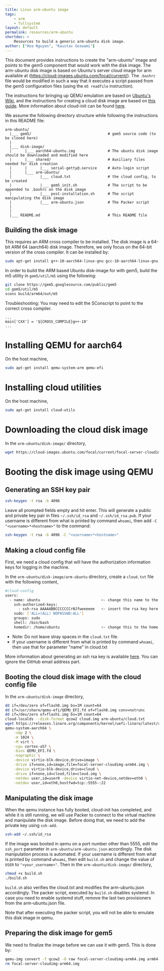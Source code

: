```yaml
---
title: Linux arm-ubuntu image
tags:
    - arm
    - fullsystem
layout: default
permalink: resources/arm-ubuntu
shortdoc: >
    Resources to build a generic arm-ubuntu disk image.
author: ["Hoa Nguyen", "Kaustav Goswami"]
---
```


This document provides instructions to create the "arm-ubuntu" image and
points to the gem5 component that would work with the disk image. The
arm-ubuntu disk image is based on Ubuntu's server cloud image for
arm available at (https://cloud-images.ubuntu.com/focal/current/).
The `.bashrc` file would be modified in such a way that it executes
a script passed from the gem5 configuration files (using the `m5 readfile`
instruction).

The instructions for bringing up QEMU emulation are based on
[Ubuntu's Wiki](https://wiki.ubuntu.com/ARM64/QEMU),
and the instructions for creating a cloud disk image are based on
[this guide](https://gist.github.com/oznu/ac9efae7c24fd1f37f1d933254587aa4).
More information about cloud-init can be found
[here](https://cloudinit.readthedocs.io/en/latest/topics/examples.html).

We assume the following directory structure while following the instructions
in this README file:

```
arm-ubuntu/
  |___ gem5/                                   # gem5 source code (to be cloned here)
  |
  |___ disk-image/
  |      |___ aarch64-ubuntu.img               # The ubuntu disk image should be downloaded and modified here
  |      |___ shared/                          # Auxiliary files needed for disk creation
  |      |      |___ serial-getty@.service     # Auto-login script
  |      |___ arm-ubuntu/
  |             |___ cloud.txt                 # the cloud config, to be created
  |             |___ gem5_init.sh              # The script to be appended to .bashrc on the disk image
  |             |___ post-installation.sh      # The script manipulating the disk image
  |             |___ arm-ubuntu.json           # The Packer script
  |
  |
  |___ README.md                               # This README file
```

## Building the disk image

This requires an ARM cross compiler to be installed. The disk image is a 64-bit
ARM 64 (aarch64) disk image. Therefore, we only focus on the 64-bit version of
the cross compiler. It can be installed by:

```sh
sudo apt-get install g++-10-aarch64-linux-gnu gcc-10-aarch64-linux-gnu
```

In order to build the ARM based Ubuntu disk-image for with gem5, build the m5
utility in `gem5/util/m5` using the following:

```sh
git clone https://gem5.googlesource.com/public/gem5
cd gem5/util/m5
scons build/arm64/out/m5
```

Troubleshooting: You may need to edit the SConscript to point to the correct
cross compiler.
```
...
main['CXX'] = '${CROSS_COMPILE}g++-10'
...
```

# Installing QEMU for aarch64

On the host machine,

```sh
sudo apt-get install qemu-system-arm qemu-efi
```

# Installing cloud utilities

On the host machine,

```sh
sudo apt-get install cloud-utils
```

# Downloading the cloud disk image

In the `arm-ubuntu/disk-image/` directory,

```sh
wget https://cloud-images.ubuntu.com/focal/current/focal-server-cloudimg-arm64.img
```

# Booting the disk image using QEMU

## Generating an SSH key pair
```sh
ssh-keygen -t rsa -b 4096
```
Leave all prompted fields empty and hit enter. This will generate a public and
private key pair in files `~/.ssh/id_rsa` and `~/.ssh/id_rsa.pub`. If your username
is different from what is printed by command `whoami`, then add `-C "<username>*<hostname>"`
to the command:
```sh
ssh-keygen -t rsa -b 4096 -C "<username>*<hostname>"
```

## Making a cloud config file

First, we need a cloud config that will have the authorization information
keys for logging in the machine.

In the `arm-ubuntu/disk-image/arm-ubuntu` directory, create a `cloud.txt` file
with the following content,

```sh
#cloud-config
users:
  - name: ubuntu                            <- change this name to the current user (use `whoami`)
    ssh-authorized-keys:
      - ssh-rsa AAAAABBCCCCCCCrNJfweeeeee   <- insert the rsa key here (typically `cat ~/.ssh/id_rsa.pub`)
    sudo: ['ALL=(ALL) NOPASSWD:ALL']
    groups: sudo
    shell: /bin/bash
    homedir: /home/ubuntu                   <- change this to the home directory of `whoami`
```

* Note: Do not leave stray spaces in the `cloud.txt` file.
* If your username is different from what is printed by command `whoami`, then use that for parameter "name" in cloud.txt

More information about generating an ssh rsa key is available
[here](https://docs.github.com/en/authentication/connecting-to-github-with-ssh/generating-a-new-ssh-key-and-adding-it-to-the-ssh-agent#generating-a-new-ssh-key).
You can ignore the GitHub email address part.

## Booting the cloud disk image with the cloud config file
In the `arm-ubuntu/disk-image` directory,

```sh
dd if=/dev/zero of=flash0.img bs=1M count=64
dd if=/usr/share/qemu-efi/QEMU_EFI.fd of=flash0.img conv=notrunc
dd if=/dev/zero of=flash1.img bs=1M count=64
cloud-localds --disk-format qcow2 cloud.img arm-ubuntu/cloud.txt
wget https://releases.linaro.org/components/kernel/uefi-linaro/latest/release/qemu64/QEMU_EFI.fd
qemu-system-aarch64 \
    -smp 2 \
    -m 1024 \
    -M virt \
    -cpu cortex-a57 \
    -bios QEMU_EFI.fd \
    -nographic \
    -device virtio-blk-device,drive=image \
    -drive if=none,id=image,file=focal-server-cloudimg-arm64.img \
    -device virtio-blk-device,drive=cloud \
    -drive if=none,id=cloud,file=cloud.img \
    -netdev user,id=user0 -device virtio-net-device,netdev=eth0 \
    -netdev user,id=eth0,hostfwd=tcp::5555-:22
```

## Manipulating the disk image

When the qemu instance has fully booted, cloud-init has completed, and while it
is still running, we will use Packer to connect to the virtual machine and
manipulate the disk image. Before doing that, we need to add the private key using `ssh-add`.

```sh
ssh-add ~/.ssh/id_rsa
```

If the image was booted in qemu on a port number other than 5555, edit the `ssh_port`
parameter in `arm-ubuntu/arm-ubuntu.json` accordingly. The disk manipulation
process is automated. If your username is different from what is printed by
command `whoami`, then edit `build.sh` and change the value of `USER` to `"<your_username>"`.
Then in the `arm-ubuntu/disk-image/` directory,

```sh
chmod +x build.sh
./build.sh
```

`build.sh` also verifies the cloud.txt and modifies the arm-ubuntu.json
accordingly. The packer script, executed by `build.sh` disables systemd. In
case you need to enable systemd stuff, remove the last two provisioners from
the arm-ubuntu.json file.

Note that after executing the packer script, you will not be able to emulate
this disk image in qemu.

## Preparing the disk image for gem5

We need to finalize the image before we can use it with gem5. This is done by:

```sh
qemu-img convert -f qcow2 -O raw focal-server-cloudimg-arm64.img arm64-ubuntu-focal-server.img
rm focal-server-cloudimg-arm64.img
```
